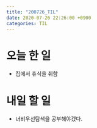 ```yaml
---
title: "200726_TIL"
date: 2020-07-26 22:26:00 +0900
categories: TIL
---
```


# 오늘 한 일
* 집에서 휴식을 취함
# 내일 할 일
* 너비우선탐색을 공부해야겠다.